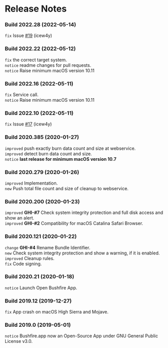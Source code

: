# Release Notes

### Build 2022.28 (2022-05-14)
`fix` Issue [#19](https://github.com/ghostjuza/open-bushfire/issues/19) (icew4y)  

### Build 2022.22 (2022-05-12)
`fix` the correct target system.  
`notice` readme changes for pull requests.  
`notice` Raise minimum macOS version 10.11  

### Build 2022.16 (2022-05-11)
`fix` Service call.  
`notice` Raise minimum macOS version 10.11

### Build 2022.10 (2022-05-11)
`fix` Issue [#17](https://github.com/ghostjuza/open-bushfire/issues/17) (icew4y)  

### Build 2020.385 (2020-01-27)
`improved` push exactly burn data count and size at webservice.  
`improved` detect burn data count and size.  
`notice` **last release for minimum macOS version 10.7**  

### Build 2020.279 (2020-01-26)
`improved` Implementation.  
`new` Push total file count and size of cleanup to webservice. 

### Build 2020.200 (2020-01-23)
`improved` **GHI-#7** Check system integrity protection and full disk access and show an alert.  
`improved` **GHI-#2** Compatibility for macOS Catalina Safari Browser.

### Build 2020.121 (2020-01-22)
`change` **GHI-#4** Rename Bundle Identifier.  
`new` Check system integrity protection and show a warning, if it is enabled.  
`improved` Cleanup rules.  
`fix` Code signing.  

### Build 2020.21 (2020-01-18)
`notice` Launch Open Bushfire App.  

### Build 2019.12 (2019-12-27)
`fix` App crash on macOS High Sierra and Mojave.  

### Build 2019.0 (2019-05-01)
`notice` Bushfire.app now an Open-Source App under GNU General Public License v3.0.  
